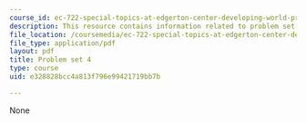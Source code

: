 ```yaml
---
course_id: ec-722-special-topics-at-edgerton-center-developing-world-prosthetics-spring-2010
description: This resource contains information related to problem set 4.
file_location: /coursemedia/ec-722-special-topics-at-edgerton-center-developing-world-prosthetics-spring-2010/e328828bcc4a813f796e99421719bb7b_MITEC_722S10_pset4.pdf
file_type: application/pdf
layout: pdf
title: Problem set 4
type: course
uid: e328828bcc4a813f796e99421719bb7b

---
```

None